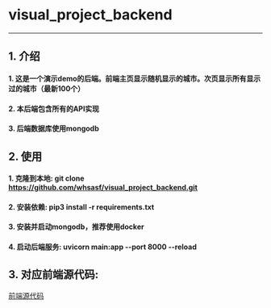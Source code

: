 # visual_project_backend
---
## 1. 介绍
#### 1. 这是一个演示demo的后端。前端主页显示随机显示的城市。次页显示所有显示过的城市（最新100个）
#### 2. 本后端包含所有的API实现
#### 3. 后端数据库使用mongodb
## 2. 使用
#### 1. 克隆到本地: git clone  https://github.com/whsasf/visual_project_backend.git
#### 2. 安装依赖: pip3 install -r requirements.txt
#### 3. 安装并启动mongodb，推荐使用docker
#### 4. 启动后端服务: uvicorn main:app --port 8000 --reload

## 3. 对应前端源代码:
[前端源代码](https://github.com/whsasf/visual_project_front)